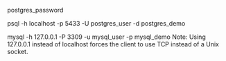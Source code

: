 postgres_password

psql -h localhost -p 5433 -U postgres_user -d postgres_demo

mysql -h 127.0.0.1 -P 3309 -u mysql_user -p mysql_demo
Note: Using 127.0.0.1 instead of localhost forces the client to use TCP instead of a Unix socket.